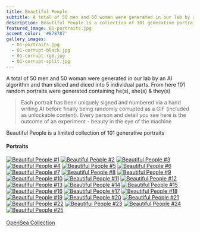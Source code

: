 ```yaml
---
title: Beautiful People
subtitle: A total of 50 men and 50 woman were generated in our lab by an AI algorithm and than sliced and diced into 5 individual parts. From here 101 random portraits were generated containing he(s), she(s) & they(s)
description: Beautiful People is a collection of 101 generative portraits.
featured_image: 01-portraits.jpg
accent_color: '#878787'
gallery_images:
  - 01-portraits.jpg
  - 01-corrupt-black.jpg
  - 01-corrupt-rgb.jpg
  - 01-corrupt-split.jpg
---
```


A total of 50 men and 50 woman were generated in our lab by an AI algorithm and than sliced and diced into 5 individual parts. From here 101 random portraits were generated containing he(s), she(s) & they(s)

> Each portrait has been uniquely signed and numbered via a hand writing AI before finally being randomly corrupted as a GIF (included as unlockable content). Every person and detail you see here is the outcome of an experiment - beauty in the eye of the machine

Beautiful People is a limited collection of 101 generative portraits

#### Portraits

<div class="gallery full-width gallery--grid gallery--on" data-columns="3">
  <a class="gallery__item" href="https://opensea.io/assets/matic/0x2953399124f0cbb46d2cbacd8a89cf0599974963/54029486072759247851061701126040923071116362448884145295668805281725015916545">
  <img src="/images/projects/people/1.jpg" alt="Beautiful People #1" title="Tatum - BP1"></a>
  <a class="gallery__item" href="https://opensea.io/assets/matic/0x2953399124f0cbb46d2cbacd8a89cf0599974963/54029486072759247851061701126040923071116362448884145295668805280625504288769">
  <img src="/images/projects/people/2.jpg" alt="Beautiful People #2" title="Didi - BP2"></a>
  <a class="gallery__item" href="https://opensea.io/assets/matic/0x2953399124f0cbb46d2cbacd8a89cf0599974963/54029486072759247851061701126040923071116362448884145295668805282824527544321">
  <img src="/images/projects/people/3.jpg" alt="Beautiful People #3" title="Tanner - BP3"></a>
  <a class="gallery__item" href="https://opensea.io/assets/matic/0x2953399124f0cbb46d2cbacd8a89cf0599974963/54029486072759247851061701126040923071116362448884145295668805283924039172097">
  <img src="/images/projects/people/4.jpg" alt="Beautiful People #4" title="Anri - BP4"></a>
  <a class="gallery__item" href="https://opensea.io/assets/matic/0x2953399124f0cbb46d2cbacd8a89cf0599974963/54029486072759247851061701126040923071116362448884145295668805285023550799873">
  <img src="/images/projects/people/5.jpg" alt="Beautiful People #5" title="Kerry - BP5"></a>
  <a class="gallery__item" href="https://opensea.io/assets/matic/0x2953399124f0cbb46d2cbacd8a89cf0599974963/54029486072759247851061701126040923071116362448884145295668805286123062427649">
  <img src="/images/projects/people/6.jpg" alt="Beautiful People #6" title="Makena - BP6"></a>
  <a class="gallery__item" href="https://opensea.io/assets/matic/0x2953399124f0cbb46d2cbacd8a89cf0599974963/54029486072759247851061701126040923071116362448884145295668805287222574055425">
  <img src="/images/projects/people/7.jpg" alt="Beautiful People #7" title="Cox - BP7"></a>
  <a class="gallery__item" href="https://opensea.io/assets/matic/0x2953399124f0cbb46d2cbacd8a89cf0599974963/54029486072759247851061701126040923071116362448884145295668805288322085683201">
  <img src="/images/projects/people/8.jpg" alt="Beautiful People #8" title="Masami - BP8"></a>
  <a class="gallery__item" href="https://opensea.io/assets/matic/0x2953399124f0cbb46d2cbacd8a89cf0599974963/54029486072759247851061701126040923071116362448884145295668805289421597310977">
  <img src="/images/projects/people/9.jpg" alt="Beautiful People #9" title="Morgan - BP9"></a>
  <a class="gallery__item" href="https://opensea.io/assets/matic/0x2953399124f0cbb46d2cbacd8a89cf0599974963/54029486072759247851061701126040923071116362448884145295668805290521108938753">
  <img src="/images/projects/people/10.jpg" alt="Beautiful People #10" title="Luca - BP10"></a>
  <a class="gallery__item" href="https://opensea.io/assets/matic/0x2953399124f0cbb46d2cbacd8a89cf0599974963/54029486072759247851061701126040923071116362448884145295668805279525992660993">
  <img src="/images/projects/people/11.jpg" alt="Beautiful People #11" title="Yara - BP11"></a>
  <a class="gallery__item" href="https://opensea.io/assets/matic/0x2953399124f0cbb46d2cbacd8a89cf0599974963/54029486072759247851061701126040923071116362448884145295668805291620620566529">
  <img src="/images/projects/people/12.jpg" alt="Beautiful People #12" title="August - BP12"></a>
  <a class="gallery__item" href="https://opensea.io/assets/matic/0x2953399124f0cbb46d2cbacd8a89cf0599974963/54029486072759247851061701126040923071116362448884145295668805292720132194305">
  <img src="/images/projects/people/13.jpg" alt="Beautiful People #13" title="Akimi - BP13"></a>
  <a class="gallery__item" href="https://opensea.io/assets/matic/0x2953399124f0cbb46d2cbacd8a89cf0599974963/54029486072759247851061701126040923071116362448884145295668805293819643822081">
  <img src="/images/projects/people/14.jpg" alt="Beautiful People #14" title="Tracy - BP14"></a>
  <a class="gallery__item" href="https://opensea.io/assets/matic/0x2953399124f0cbb46d2cbacd8a89cf0599974963/54029486072759247851061701126040923071116362448884145295668805294919155449857">
  <img src="/images/projects/people/15.jpg" alt="Beautiful People #15" title="Hildred - BP15"></a>
  <a class="gallery__item" href="https://opensea.io/assets/matic/0x2953399124f0cbb46d2cbacd8a89cf0599974963/54029486072759247851061701126040923071116362448884145295668805296018667077633">
  <img src="/images/projects/people/16.jpg" alt="Beautiful People #16" title="Max - BP16"></a>
  <a class="gallery__item" href="https://opensea.io/assets/matic/0x2953399124f0cbb46d2cbacd8a89cf0599974963/54029486072759247851061701126040923071116362448884145295668805297118178705409">
  <img src="/images/projects/people/17.jpg" alt="Beautiful People #17" title="Dayo - BP17"></a>
  <a class="gallery__item" href="https://opensea.io/assets/matic/0x2953399124f0cbb46d2cbacd8a89cf0599974963/54029486072759247851061701126040923071116362448884145295668805298217690333185">
  <img src="/images/projects/people/18.jpg" alt="Beautiful People #18" title="Kory - BP18"></a>
  <a class="gallery__item" href="https://opensea.io/assets/matic/0x2953399124f0cbb46d2cbacd8a89cf0599974963/54029486072759247851061701126040923071116362448884145295668805299317201960961">
  <img src="/images/projects/people/19.jpg" alt="Beautiful People #19" title="Anan - BP19"></a>
  <a class="gallery__item" href="https://opensea.io/assets/matic/0x2953399124f0cbb46d2cbacd8a89cf0599974963/54029486072759247851061701126040923071116362448884145295668805300416713588737">
  <img src="/images/projects/people/20.jpg" alt="Beautiful People #20" title="Ekei - BP20"></a>
  <a class="gallery__item" href="https://opensea.io/assets/matic/0x2953399124f0cbb46d2cbacd8a89cf0599974963/54029486072759247851061701126040923071116362448884145295668805301516225216513">
  <img src="/images/projects/people/21.jpg" alt="Beautiful People #21" title="Dakota - BP21"></a>
  <a class="gallery__item" href="https://opensea.io/assets/matic/0x2953399124f0cbb46d2cbacd8a89cf0599974963/54029486072759247851061701126040923071116362448884145295668805302615736844289">
  <img src="/images/projects/people/22.jpg" alt="Beautiful People #22" title="Nima - BP22"></a>
  <a class="gallery__item" href="https://opensea.io/assets/matic/0x2953399124f0cbb46d2cbacd8a89cf0599974963/54029486072759247851061701126040923071116362448884145295668805303715248472065">
  <img src="/images/projects/people/23.jpg" alt="Beautiful People #23" title="Lashawn - BP23"></a>
  <a class="gallery__item" href="https://opensea.io/assets/matic/0x2953399124f0cbb46d2cbacd8a89cf0599974963/54029486072759247851061701126040923071116362448884145295668805304814760099841">
  <img src="/images/projects/people/24.jpg" alt="Beautiful People #24" title="Berhane - BP24"></a>
  <a class="gallery__item" href="https://opensea.io/assets/matic/0x2953399124f0cbb46d2cbacd8a89cf0599974963/54029486072759247851061701126040923071116362448884145295668805305914271727617">
  <img src="/images/projects/people/25.jpg" alt="Beautiful People #25" title="Nana - BP25"></a>
</div>
<br>
<a href="https://opensea.io/collection/beautiful-people-labs" class="button--fill">OpenSea Collection</a>
